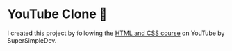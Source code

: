 # YouTube Clone 🎥

I created this project by following the [HTML and CSS course](https://youtu.be/G3e-cpL7ofc?si=bTH6jDY72Q0WSil7) on YouTube by SuperSimpleDev.
